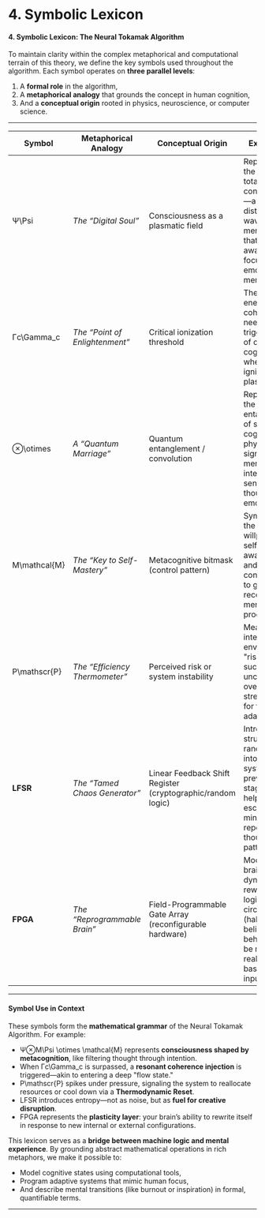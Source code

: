 # 4. Symbolic Lexicon

#### **4. Symbolic Lexicon: The Neural Tokamak Algorithm**

To maintain clarity within the complex metaphorical and computational terrain of this theory, we define the key symbols used throughout the algorithm. Each symbol operates on **three parallel levels**:

1. A **formal role** in the algorithm,
2. A **metaphorical analogy** that grounds the concept in human cognition,
3. And a **conceptual origin** rooted in physics, neuroscience, or computer science.

***

| **Symbol**   | **Metaphorical Analogy**       | **Conceptual Origin**                                       | **Explanation**                                                                                                                                 |
| ------------ | ------------------------------ | ----------------------------------------------------------- | ----------------------------------------------------------------------------------------------------------------------------------------------- |
| Ψ\Psi        | _The “Digital Soul”_           | Consciousness as a plasmatic field                          | Represents the current total state of consciousness—a distributed, wave-like mental field that encodes awareness, focus, emotion, and memory.   |
| Γc\Gamma\_c  | _The “Point of Enlightenment”_ | Critical ionization threshold                               | The minimum energy or coherence needed to trigger a state of optimized cognitive flow, where thought ignites like plasma.                       |
| ⊗\otimes     | _A “Quantum Marriage”_         | Quantum entanglement / convolution                          | Represents the fusion or entanglement of separate cognitive or physical signals—e.g., merging intention with sensation, thought with emotion.   |
| M\mathcal{M} | _The “Key to Self-Mastery”_    | Metacognitive bitmask (control pattern)                     | Symbolizes the layer of willpower, self-awareness, and intentional control applied to guide or reconfigure mental processing.                   |
| P\mathscr{P} | _The “Efficiency Thermometer”_ | Perceived risk or system instability                        | Measures internal or environmental "risk" signals, such as uncertainty, overload, or stress—crucial for triggering adaptation.                  |
| **LFSR**     | _The “Tamed Chaos Generator”_  | Linear Feedback Shift Register (cryptographic/random logic) | Introduces structured randomness into the system to prevent it from stagnating—helpful for escaping local minima or repeating thought patterns. |
| **FPGA**     | _The “Reprogrammable Brain”_   | Field-Programmable Gate Array (reconfigurable hardware)     | Models the brain as dynamic, rewireable logic, where circuits (habits, beliefs, behaviors) can be modified in real time based on new inputs.    |

***

#### Symbol Use in Context

These symbols form the **mathematical grammar** of the Neural Tokamak Algorithm. For example:

* Ψ⊗M\Psi \otimes \mathcal{M} represents **consciousness shaped by metacognition**, like filtering thought through intention.
* When Γc\Gamma\_c is surpassed, a **resonant coherence injection** is triggered—akin to entering a deep "flow state."
* P\mathscr{P} spikes under pressure, signaling the system to reallocate resources or cool down via a **Thermodynamic Reset**.
* LFSR introduces entropy—not as noise, but as **fuel for creative disruption**.
* FPGA represents the **plasticity layer**: your brain’s ability to rewrite itself in response to new internal or external configurations.

This lexicon serves as a **bridge between machine logic and mental experience**. By grounding abstract mathematical operations in rich metaphors, we make it possible to:

* Model cognitive states using computational tools,
* Program adaptive systems that mimic human focus,
* And describe mental transitions (like burnout or inspiration) in formal, quantifiable terms.

***

